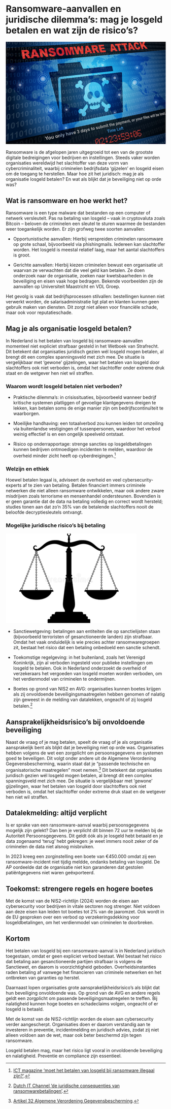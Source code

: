 # Ransomware-aanvallen en juridische dilemma’s: mag je losgeld betalen en wat zijn de risico’s?
![](header.jpg)

Ransomware is de afgelopen jaren uitgegroeid tot een van de grootste digitale
bedreigingen voor bedrijven en instellingen. Steeds vaker worden organisaties
wereldwijd het slachtoffer van deze vorm van cybercriminaliteit, waarbij
criminelen bedrijfsdata ‘gijzelen’ en losgeld eisen om de toegang te
herstellen. Maar hoe zit het juridisch: mag je als organisatie losgeld
betalen? En wat als blijkt dat je beveiliging niet op orde was?

## Wat is ransomware en hoe werkt het?

Ransomware is een type malware dat bestanden op een computer of netwerk
versleutelt. Pas na betaling van losgeld – vaak in cryptovaluta zoals Bitcoin
– beloven de criminelen een sleutel te sturen waarmee de bestanden weer
toegankelijk worden. Er zijn grofweg twee soorten aanvallen:

  * Opportunistische aanvallen: Hierbij verspreiden criminelen ransomware op grote schaal, bijvoorbeeld via phishingmails. Iedereen kan slachtoffer worden. Het losgeld is meestal relatief laag, maar het aantal slachtoffers is groot.

  * Gerichte aanvallen: Hierbij kiezen criminelen bewust een organisatie uit waarvan ze verwachten dat die veel geld kan betalen. Ze doen onderzoek naar de organisatie, zoeken naar kwetsbaarheden in de beveiliging en eisen vaak hoge bedragen. Bekende voorbeelden zijn de aanvallen op Universiteit Maastricht en VDL Groep.

Het gevolg is vaak dat bedrijfsprocessen stilvallen: bestellingen kunnen niet
verwerkt worden, de salarisadministratie ligt plat en klanten kunnen geen
gebruik maken van diensten. Dit zorgt niet alleen voor financiële schade, maar
ook voor reputatieschade.

## Mag je als organisatie losgeld betalen?

In Nederland is het betalen van losgeld bij ransomware-aanvallen momenteel
niet expliciet strafbaar gesteld in het Wetboek van Strafrecht. Dit betekent
dat organisaties juridisch gezien wél losgeld mogen betalen, al brengt dit een
complex spanningsveld met zich mee. De situatie is vergelijkbaar met ‘gewone’
gijzelingen, waar het betalen van losgeld door slachtoffers ook niet verboden
is, omdat het slachtoffer onder extreme druk staat en de wetgever hen niet wil
straffen.

### Waarom wordt losgeld betalen niet verboden?

  * Praktische dilemma’s: in crisissituaties, bijvoorbeeld wanneer bedrijf kritische systemen platliggen of gevoelige klantgegevens dreigen te lekken, kan betalen soms de enige manier zijn om bedrijfscontinuïteit te waarborgen.

  * Moeilijke handhaving: een totaalverbod zou kunnen leiden tot omzeiling via buitenlandse vestigingen of tussenpersonen, waardoor het verbod weinig effectief is en een ongelijk speelveld ontstaat.

  * Risico op onderrapportage: strenge sancties op losgeldbetalingen kunnen bedrijven ontmoedigen incidenten te melden, waardoor de overheid minder zicht heeft op cyberdreigingen.[^1]

### Welzijn en ethiek

Hoewel betalen legaal is, adviseert de overheid en veel cybersecurity-experts
af te zien van betaling. Betalen financiert immers criminele netwerken die
niet alleen ransomware ontwikkelen, maar ook andere zware misdrijven zoals
terrorisme en mensenhandel ondersteunen. Bovendien is er geen garantie dat de
data na betaling volledig en correct wordt hersteld; studies tonen aan dat
zo’n 35% van de betalende slachtoffers nooit de beloofde decryptiesleutels
ontvangt.

### Mogelijke juridische risico’s bij betaling
![](weegschaal.png)


  * Sanctiewetgeving: betalingen aan entiteiten die op sanctielijsten staan (bijvoorbeeld terroristen of gesanctioneerde landen) zijn strafbaar. Omdat het vaak onduidelijk is wie precies achter ransomwaregroepen zit, bestaat het risico dat een betaling onbedoeld een sanctie schendt.

  * Toekomstige regelgeving: in het buitenland, zoals het Verenigd Koninkrijk, zijn al verboden ingesteld voor publieke instellingen om losgeld te betalen. Ook in Nederland onderzoekt de overheid of verzekeraars het vergoeden van losgeld moeten worden verboden, om het verdienmodel van criminelen te ondermijnen.

  * Boetes op grond van NIS2 en AVG: organisaties kunnen boetes krijgen als zij onvoldoende beveiligingsmaatregelen hebben genomen of nalatig zijn geweest in de melding van datalekken, ongeacht of zij losgeld betalen.[^2]

## Aansprakelijkheidsrisico’s bij onvoldoende beveiliging

Naast de vraag of je mag betalen, speelt de vraag of je als organisatie
aansprakelijk bent als blijkt dat je beveiliging niet op orde was.
Organisaties hebben volgens de wet een zorgplicht om persoonsgegevens en
systemen goed te beveiligen. Dit volgt onder andere uit de Algemene
Verordening Gegevensbescherming, waarin staat dat je “passende technische en
organisatorische maatregelen” moet nemen.[^3] Dit betekent dat organisaties
juridisch gezien wél losgeld mogen betalen, al brengt dit een complex
spanningsveld met zich mee. De situatie is vergelijkbaar met ‘gewone’
gijzelingen, waar het betalen van losgeld door slachtoffers ook niet verboden
is, omdat het slachtoffer onder extreme druk staat en de wetgever hen niet wil
straffen.

## Datalekmelding: altijd verplicht

Is er sprake van een ransomware-aanval waarbij persoonsgegevens mogelijk zijn
gelekt? Dan ben je verplicht dit binnen 72 uur te melden bij de Autoriteit
Persoonsgegevens. Dit geldt óók als je losgeld hebt betaald en je data
zogenaamd ‘terug’ hebt gekregen: je weet immers nooit zeker of de criminelen
de data niet alsnog misbruiken.

In 2023 kreeg een zorginstelling een boete van €450.000 omdat zij een
ransomware-incident niet tijdig meldde, ondanks betaling van losgeld. De AP
oordeelde dat de organisatie niet kon garanderen dat gestolen patiëntgegevens
niet waren geëxporteerd.

## Toekomst: strengere regels en hogere boetes

Met de komst van de NIS2-richtlijn (2024) worden de eisen aan cybersecurity
voor bedrijven in vitale sectoren nog strenger. Niet voldoen aan deze eisen
kan leiden tot boetes tot 2% van de jaaromzet. Ook wordt in de EU gesproken
over een verbod op verzekeringsdekking voor losgeldbetalingen, om het
verdienmodel van criminelen te doorbreken.

## Kortom

Het betalen van losgeld bij een ransomware-aanval is in Nederland juridisch
toegestaan, omdat er geen expliciet verbod bestaat. Wel bestaat het risico dat
betaling aan gesanctioneerde partijen strafbaar is volgens de Sanctiewet, en
daarom is voorzichtigheid geboden. Overheidsinstanties raden betaling af
vanwege het financieren van criminele netwerken en het ontbreken van garanties
op herstel.

Daarnaast lopen organisaties grote aansprakelijkheidsrisico’s als blijkt dat
hun beveiliging onvoldoende was. Op grond van de AVG en andere regels geldt
een zorgplicht om passende beveiligingsmaatregelen te treffen. Bij nalatigheid
kunnen hoge boetes en schadeclaims volgen, ongeacht of er losgeld is betaald.

Met de komst van de NIS2-richtlijn worden de eisen aan cybersecurity verder
aangescherpt. Organisaties doen er daarom verstandig aan te investeren in
preventie, incidentmelding en juridisch advies, zodat zij niet alleen voldoen
aan de wet, maar ook beter beschermd zijn tegen ransomware.

Losgeld betalen mag, maar het risico ligt vooral in onvoldoende beveiliging en
nalatigheid. Preventie en compliance zijn essentieel.


[^1]: [ICT magazine ‘moet het betalen van losgeld bij ransomware illegaal zijn?’](https://www.ictmagazine.nl/nieuws/moet-het-betalen-van-losgeld-bij-ransomware-illegaal-zijn/).

[^2]: [Dutch IT Channel ‘de juridische consequenties van ransomwarebetalingen’](https://www.dutchitchannel.nl/news/183397/de-juridische-consequenties-van-ransomwarebetalingen).

[^3]: [Artikel 32 Algemene Verordening Gegevensbescherming](https://eur-lex.europa.eu/legal-content/NL/TXT/HTML/?uri=CELEX:32016R0679).

